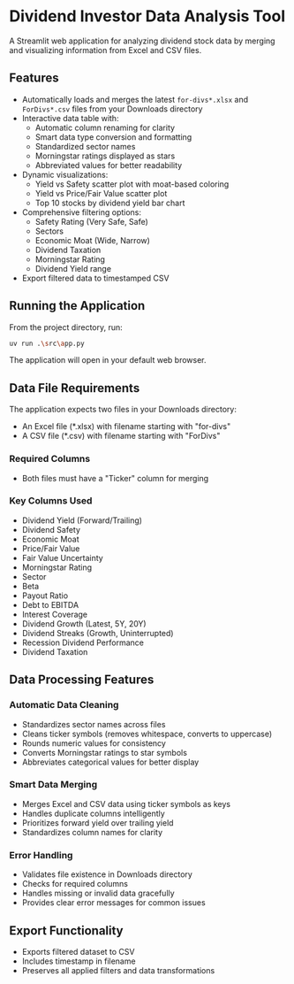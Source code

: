 # Dividend Investor Data Analysis Tool

A Streamlit web application for analyzing dividend stock data by merging and visualizing information from Excel and CSV files.

## Features

- Automatically loads and merges the latest `for-divs*.xlsx` and `ForDivs*.csv` files from your Downloads directory
- Interactive data table with:
  - Automatic column renaming for clarity
  - Smart data type conversion and formatting
  - Standardized sector names
  - Morningstar ratings displayed as stars
  - Abbreviated values for better readability
- Dynamic visualizations:
  - Yield vs Safety scatter plot with moat-based coloring
  - Yield vs Price/Fair Value scatter plot
  - Top 10 stocks by dividend yield bar chart
- Comprehensive filtering options:
  - Safety Rating (Very Safe, Safe)
  - Sectors
  - Economic Moat (Wide, Narrow)
  - Dividend Taxation
  - Morningstar Rating
  - Dividend Yield range
- Export filtered data to timestamped CSV

## Running the Application

From the project directory, run:
```bash
uv run .\src\app.py
```

The application will open in your default web browser.

## Data File Requirements

The application expects two files in your Downloads directory:
- An Excel file (*.xlsx) with filename starting with "for-divs"
- A CSV file (*.csv) with filename starting with "ForDivs"

### Required Columns
- Both files must have a "Ticker" column for merging

### Key Columns Used
- Dividend Yield (Forward/Trailing)
- Dividend Safety
- Economic Moat
- Price/Fair Value
- Fair Value Uncertainty
- Morningstar Rating
- Sector
- Beta
- Payout Ratio
- Debt to EBITDA
- Interest Coverage
- Dividend Growth (Latest, 5Y, 20Y)
- Dividend Streaks (Growth, Uninterrupted)
- Recession Dividend Performance
- Dividend Taxation

## Data Processing Features

### Automatic Data Cleaning
- Standardizes sector names across files
- Cleans ticker symbols (removes whitespace, converts to uppercase)
- Rounds numeric values for consistency
- Converts Morningstar ratings to star symbols
- Abbreviates categorical values for better display

### Smart Data Merging
- Merges Excel and CSV data using ticker symbols as keys
- Handles duplicate columns intelligently
- Prioritizes forward yield over trailing yield
- Standardizes column names for clarity

### Error Handling
- Validates file existence in Downloads directory
- Checks for required columns
- Handles missing or invalid data gracefully
- Provides clear error messages for common issues

## Export Functionality
- Exports filtered dataset to CSV
- Includes timestamp in filename
- Preserves all applied filters and data transformations

